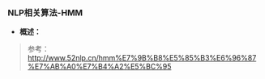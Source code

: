 ### NLP相关算法-HMM
- **概述：**
> 参考：http://www.52nlp.cn/hmm%E7%9B%B8%E5%85%B3%E6%96%87%E7%AB%A0%E7%B4%A2%E5%BC%95
>
>
>
>
>
>
>
>
>
>
>
